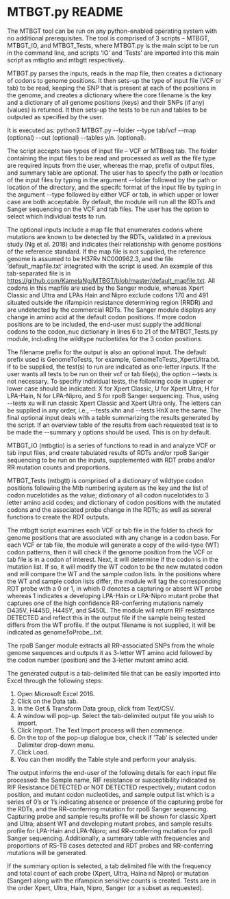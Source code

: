 # MTBGT.py README

The MTBGT tool can be run on any python-enabled operating system with no additional prerequisites. The tool is comprised of 3 scripts – MTBGT, MTBGT_IO, and MTBGT_Tests, where MTBGT.py is the main scipt to be run in the command line, and scripts ‘IO’ and ‘Tests’ are imported into this main script as mtbgtio and mtbgtt respectively.

MTBGT.py parses the inputs, reads in the map file, then creates a dictionary of codons to genome positions. It then sets-up the type of input file (VCF or tab) to be read, keeping the SNP that is present at each of the positions in the genome, and creates a dictionary where the core filename is the key and a dictionary of all genome positions (keys) and their SNPs (if any) (values) is returned. It then sets-up the tests to be run and tables to be outputed as specified by the user.

It is executed as: python3 MTBGT.py --folder <folderName> --type tab/vcf --map <codonMapFile> (optional) --out <outputFilename> (optional) --tables y/n. (optional).

The script accepts two types of input file – VCF or MTBseq tab. The folder containing the input files to be read and processed as well as the file type are required inputs from the user, whereas the map, prefix of output files, and summary table are optional. The user has to specify the path or location of the input files by typing in the argument --folder followed by the path or location of the directory, and the specifc format of the input file by typing in the argument --type followed by either VCF or tab, in which upper or lower case are both acceptable. By default, the module will run all the RDTs and Sanger sequencing on the VCF and tab files. The user has the option to select which individual tests to run. 

The optional inputs include a map file that enumerates codons where mutations are known to be detected by the RDTs, validated in a previous study (Ng et al. 2018) and indicates their relationship with genome positions of the reference standard. If the map file is not supplied, the reference genome is assumed to be H37Rv NC000962.3, and the file ‘default_mapfile.txt’ integrated with the script is used. An example of this tab-separated file is in https://github.com/KamelaNg/MTBGT/blob/master/default_mapfile.txt. All codons in this mapfile are used by the Sanger module, whereas Xpert Classic and Ultra and LPAs Hain and Nipro exclude codons 170 and 491 situated outside the rifampicin resistance determining region (RRDR) and are undetected by the commercial RDTs. The Sanger module displays any change in amino acid at the default codon positions. If more codon positions are to be included, the end-user must supply the additional codons to the codon_nuc dictionary in lines 6 to 21 of the MTBGT_Tests.py module, including the wildtype nucloetides for the 3 codon positions.

The filename prefix for the output is also an optional input. The default prefix used is GenomeToTests, for example, GenomeToTests_XpertUltra.txt. If to be supplied, the test(s) to run are indicated as one-letter inputs. If the user wants all tests to be run on their vcf or tab file(s), the option --tests is not necessary. To specifiy individual tests, the following code in upper or lower case should be indicated: X for Xpert Classic, U for Xpert Ultra, H for LPA-Hain, N for LPA-Nipro, and S for rpoB Sanger sequencing. Thus, using --tests xu will run classic Xpert Classic and Xpert Ultra only. The letters can be supplied in any order, i.e., --tests xhn and --tests HnX are the same. The final optional input deals with a table summarizing the results generated by the script. If an overview table of the results from each requested test is to be made the --summary y options should be used. This is on by default.

MTBGT_IO (mtbgtio) is a series of functions to read in and analyze VCF or tab input files, and create tabulated results of RDTs and/or rpoB Sanger sequencing to be run on the inputs, supplemented with RDT probe and/or RR mutation counts and proportions.

MTBGT_Tests (mtbgtt) is comprised of a dictionary of wildtype codon positions following the Mtb numbering system as the key and the list of codon nucelotides as the value; dictionary of all codon nucelotides to 3 letter amino acid codes; and dictionary of codon positions with the mutated codons and the associated probe change in the RDTs; as well as several functions to create the RDT outputs.

The mtbgtt script examines each VCF or tab file in the folder to check for genome positions that are associated with any change in a codon base. For each VCF or tab file, the module will generate a copy of the wild-type (WT) codon patterns, then it will check if the genome position from the VCF or tab file is in a codon of interest. Next, it will determine if the codon is in the mutation list. If so, it will modify the WT codon to be the new mutated codon and will compare the WT and the sample codon lists. In the positions where the WT and sample codon lists differ, the module will tag the corresponding RDT probe with a 0 or 1, in which 0 denotes a capturing or absent WT probe whereas 1 indicates a developing LPA-Hain or LPA-Nipro mutant probe that captures one of the high confidence RR-conferring mutations namely D435V, H445D, H445Y, and S450L. The module will return RIF resistance DETECTED and reflect this in the output file if the sample being tested differs from the WT profile. If the output filename is not supplied, it will be indicated as genomeToProbe_<nameofRDT>.txt.

The rpoB Sanger module extracts all RR-associated SNPs from the whole genome sequences and outputs it as 3-letter WT amino acid followed by the codon number (position) and the 3-letter mutant amino acid.

The generated output is a tab-delimited file that can be easily imported into Excel through the following steps: 
1) Open Microsoft Excel 2016.
2) Click on the Data tab.
3) In the Get & Transform Data group, click from Text/CSV.
4) A window will pop-up. Select the tab-delimited output file you wish to import.
5) Click Import. The Text Import process will then commence.
6) On the top of the pop-up dialogue box, check if 'Tab' is selected under Delimiter drop-down menu.
7) Click Load.
8) You can then modify the Table style and perform your analysis.

The output informs the end-user of the following details for each input file processed: the Sample name, RIF resistance or susceptibility indicated as RIF Resistance DETECTED or NOT DETECTED respectively; mutant codon position, and mutant codon nucleotides, and sample output list which is a series of 0’s or 1’s indicating absence or presence of the capturing probe for the RDTs, and the RR-conferring mutation for rpoB Sanger sequencing. Capturing probe and sample results profile will be shown for classic Xpert and Ultra; absent WT and developing mutant probes, and sample results profile for LPA-Hain and LPA-Nipro; and RR-conferring mutation for rpoB Sanger sequencing. Additionally, a summary table with frequencies and proportions of RS-TB cases detected and RDT probes and RR-conferring mutations will be generated.

If the summary option is selected, a tab delimited file with the frequency and total count of each probe (Xpert, Ultra, Haina nd Nipro) or mutation (Sanger) along with the rifampicin sensitive counts is created. Tests are in the order Xpert, Ultra, Hain, Nipro, Sanger (or a subset as requested).

